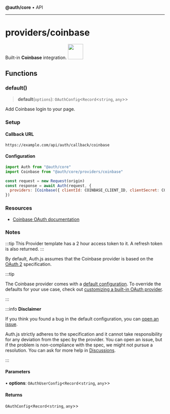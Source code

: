 **@auth/core** • API

***

# providers/coinbase

<div style={{backgroundColor: "#000", display: "flex", justifyContent: "space-between", color: "#fff", padding: 16}}>
<span>Built-in <b>Coinbase</b> integration.</span>
<a href="https://coinbase.com/">
  <img style={{display: "block"}} src="https://authjs.dev/img/providers/coinbase.svg" height="48" width="48"/>
</a>
</div>

## Functions

### default()

> **default**(`options`): `OAuthConfig`\<`Record`\<`string`, `any`\>\>

Add Coinbase login to your page.

### Setup

#### Callback URL
```
https://example.com/api/auth/callback/coinbase
```

#### Configuration
```js
import Auth from "@auth/core"
import Coinbase from "@auth/core/providers/coinbase"

const request = new Request(origin)
const response = await Auth(request, {
  providers: [Coinbase({ clientId: COINBASE_CLIENT_ID, clientSecret: COINBASE_CLIENT_SECRET })],
})
```

### Resources

 - [Coinbase OAuth documentation](https://developers.coinbase.com/api/v2)

### Notes

:::tip
This Provider template has a 2 hour access token to it. A refresh token is also returned.
:::

By default, Auth.js assumes that the Coinbase provider is
based on the [OAuth 2](https://www.rfc-editor.org/rfc/rfc6749.html) specification.

:::tip

The Coinbase provider comes with a [default configuration](https://github.com/nextauthjs/next-auth/blob/main/packages/core/src/providers/coinbase.ts).
To override the defaults for your use case, check out [customizing a built-in OAuth provider](https://authjs.dev/guides/providers/custom-provider#override-default-options).

:::

:::info **Disclaimer**

If you think you found a bug in the default configuration, you can [open an issue](https://authjs.dev/new/provider-issue).

Auth.js strictly adheres to the specification and it cannot take responsibility for any deviation from
the spec by the provider. You can open an issue, but if the problem is non-compliance with the spec,
we might not pursue a resolution. You can ask for more help in [Discussions](https://authjs.dev/new/github-discussions).

:::

#### Parameters

• **options**: `OAuthUserConfig`\<`Record`\<`string`, `any`\>\>

#### Returns

`OAuthConfig`\<`Record`\<`string`, `any`\>\>
